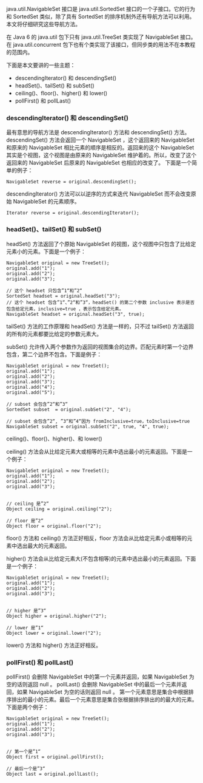 java.util.NavigableSet 接口是 java.util.SortedSet 接口的一个子接口。它的行为和 SortedSet 类似，除了具有 SortedSet 的排序机制外还有导航方法可以利用。
本文将仔细研究这些导航方法。

在 Java 6 的 java.util 包下只有 java.util.TreeSet 类实现了 NavigableSet 接口。在 java.util.concurrent 包下也有个类实现了该接口，但同步类的用法不在本教程的范围内。

下面是本文要讲的一些主题：
- descendingIterator() 和 descendingSet()
- headSet()、tailSet() 和 subSet()
- ceiling()、floor()、higher() 和 lower()
- pollFirst() 和 pollLast()

### descendingIterator() 和 descendingSet()
最有意思的导航方法是 descendingIterator() 方法和 descendingSet() 方法。
descendingSet() 方法会返回一个 NavigableSet ，这个返回来的 NavigableSet 和原来的 NavigableSet 相比元素的顺序是相反的。返回来的这个 NavigableSet 其实是个视图，这个视图是由原来的 NavigableSet 维护着的。所以，改变了这个返回来的 NavigableSet 后原来的 NavigableSet 也相应的改变了。
下面是一个简单的例子：
    
    NavigableSet reverse = original.descendingSet();

descendingIterator() 方法可以以逆序的方式来迭代 NavigableSet 而不会改变原始 NavigableSet 的元素顺序。
    
    Iterator reverse = original.descendingIterator();
    
### headSet()、tailSet() 和 subSet()

headSet() 方法返回了个原始 NavigableSet 的视图，这个视图中只包含了比给定元素小的元素。下面是一个例子：
    
    NavigableSet original = new TreeSet();
    original.add("1");
    original.add("2");
    original.add("3");
    
    // 这个 headset 只包含”1“和”2“
    SortedSet headset = original.headSet("3");
    // 这个 headset 包含”1“、”2“和”3“，headSet() 的第二个参数 inclusive 表示是否包含给定元素，inclusive=true ，表示包含给定元素。
    NavigableSet headset = original.headSet("3", true);

tailSet() 方法的工作原理和 headSet() 方法是一样的，只不过 tailSet() 方法返回的所有的元素都要比给定的参数元素大。
    
subSet() 允许传入两个参数作为返回的视图集合的边界。匹配元素时第一个边界包含，第二个边界不包含。下面是例子：
    
    NavigableSet original = new TreeSet();
    original.add("1");
    original.add("2");
    original.add("3");
    original.add("4");
    original.add("5");
    
    // subset 会包含”2“和”3“
    SortedSet subset  = original.subSet("2", "4");
    
    // subset 会包含”2“, ”3“和”4“因为 fromInclusive=true，toInclusive=true 
    NavigableSet subset = original.subSet("2", true, "4", true);
    
ceiling()、floor()、higher()、和 lower()
    
ceiling() 方法会从比给定元素大或相等的元素中选出最小的元素返回。下面是一个例子：

    NavigableSet original = new TreeSet();
    original.add("1");
    original.add("2");
    original.add("3");
    
    
    // ceiling 是”2“
    Object ceiling = original.ceiling("2");
    
    // floor 是”2“
    Object floor = original.floor("2");
    
floor() 方法和 ceiling() 方法正好相反，floor 方法会从比给定元素小或相等的元素中选出最大的元素返回。
   
higher() 方法会从比给定元素大(不包含相等)的元素中选出最小的元素返回。下面是一个例子：
    
    NavigableSet original = new TreeSet();
    original.add("1");
    original.add("2");
    original.add("3");
    
    
    // higher 是”3“
    Object higher = original.higher("2");
    
    // lower 是”1“
    Object lower = original.lower("2");
    
lower() 方法和 higher() 方法正好相反。
    
### pollFirst() 和 pollLast()
pollFirst() 会删除 NavigableSet 中的第一个元素并返回，如果 NavigableSet 为空的话则返回 null 。
pollLast() 会删除 NavigableSet 中的最后一个元素并返回，如果 NavigableSet 为空的话则返回 null 。
第一个元素意思是集合中根据排序排出的最小的元素。最后一个元素意思是集合张根据排序排出的的最大的元素。
下面是两个例子：
    
    NavigableSet original = new TreeSet();
    original.add("1");
    original.add("2");
    original.add("3");
    
    
    // 第一个是”1“
    Object first = original.pollFirst();
    
    // 最后一个是”3“
    Object last = original.pollLast();
    
    
   
    
    
    
    
    
    
    
    
    
    
    
    
    
    
    
    
    
    
    
    
    
    
    

